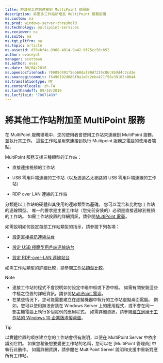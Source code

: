 ```yaml
---
title: 將其他工作站連接到 MultiPoint 伺服器
description: 將更多工作站新增至 MultiPoint 服務部署
ms.custom: na
ms.prod: windows-server-threshold
ms.technology: multipoint-services
ms.reviewer: na
ms.suite: na
ms.tgt_pltfrm: na
ms.topic: article
ms.assetid: d78ebf4e-0968-4014-9a42-9f75cc50cb52
author: evaseydl
manager: scottman
ms.author: evas
ms.date: 08/04/2016
ms.openlocfilehash: 70609d491f5eb60daf89df219c06c8b9d4c3cd3e
ms.sourcegitcommit: f6490192d686f0a1e0c2ebe471f98e30105c0844
ms.translationtype: MT
ms.contentlocale: zh-TW
ms.lasthandoff: 09/10/2019
ms.locfileid: "70871409"
---
```

# <a name="attach-additional-stations-to-multipoint-services"></a>將其他工作站附加至 MultiPoint 服務
在 MultiPoint 服務環境中，您的使用者會使用工作站來連線到 MultiPoint 服務，並執行其工作。 這些工作站是用來連接到執行 Multipoint 服務之電腦的使用者端點。  
  
MultiPoint 服務支援三種類型的工作站：  
  
-   直接連接視頻的工作站  
  
-   USB 零用戶端連線的工作站（以及透過乙太網路的 USB 零用戶端連線的工作站）  
  
-   RDP over LAN 連線的工作站  
  
分類是以工作站的硬體和其使用的連線類型為基礎。 您可以混合和比對您工作站的連線類型。 唯一的要求是主要工作站（您先前安裝的）必須是直接連線到視頻的工作站。 如需工作站設置的詳細資訊，請參閱[MultiPoint 電臺](MultiPoint-services-Stations.md)。  
  
如需說明如何設定每部工作站類型的指示，請參閱下列各項：  
  
-   [設定直接視訊連線站台](Set-up-a-direct-video-connected-station-in-MultiPoint-services.md)  
  
-   [設定 USB 極簡型用戶端連線站台](Set-up-a-USB-zero-client-connected-station-in-MultiPoint-services.md)  
  
-   [設定 RDP-over-LAN 連線站台](Set-up-an-RDP-over-LAN-connected-station-in-MultiPoint-services.md)  
  
如需工作站類型的詳細比較，請參閱[工作站類型比較](multipoint-services-stations.md#BKMK_StationTypeComparison)。  
  
> [!NOTE]  
> -   連接工作站的程式不會說明如何設定中繼中樞或下游中樞。 如需有關安裝這些中樞之位置的詳細資訊，請參閱[MultiPoint 電臺](MultiPoint-services-Stations.md)。  
> -   在某些情況下，您可能需要建立在虛擬機器中執行的工作站虛擬桌面電腦。 例如，您可以使用無法安裝在 Windows Server 上的應用程式，或不會在同一部主機電腦上執行多個實例的應用程式。 如需詳細資訊，請參閱[建立適用于工作站的 Windows 10 企業版虛擬桌面](Create-Windows-10-Enterprise-virtual-desktops-for-stations.md)。  
  
> [!TIP]  
> 以實體位置的順序建立您的工作站會很有説明，以便在 MultiPoint Server 中依序識別它們。 如果您稍後想要變更工作站的名稱，您可以在 [MultiPoint 管理員] 中執行此動作。 如需詳細資訊，請參閱在 MultiPoint Server 說明和支援中重新對應所有工作站。